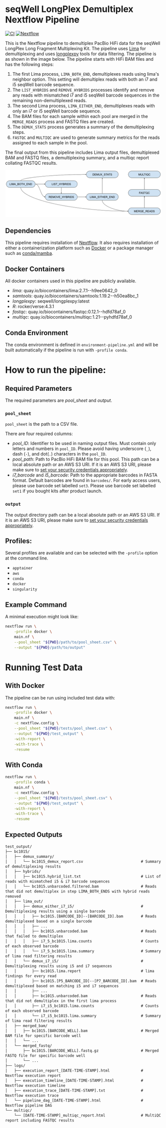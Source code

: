 # seqWell LongPlex Demultiplex Nextflow Pipeline

[![CI](https://github.com/seqwell/LongPlex/actions/workflows/nextflow-tests.yml/badge.svg?branch=main)](https://github.com/seqwell/LongPlex/actions/workflows/nextflow-tests.yml?query=branch%3Amain)
[![Nextflow](https://img.shields.io/badge/Nextflow%20DSL2-%E2%89%A523.11-blue.svg)](https://www.nextflow.io/)

This is the Nextflow pipeline to demultiplex PacBio HiFi data for the seqWell LongPlex Long Fragment Multiplexing Kit.
The pipeline uses [Lima](https://lima.how/) for demultiplexing and uses [longplexpy](https://github.com/seqwell/longplexpy) tools for data filtering.
The pipeline is as shown in the image below.
The pipeline starts with HiFi BAM files and has the following steps:

1. The first Lima process, `LIMA_BOTH_END`, demultiplexes reads using lima's neighbor option.
   This setting will demultiplex reads with both an i7 and i5 seqWell barcode sequence.
2. The `LIST_HYBRIDS` and `REMOVE_HYBRIDS` processes identify and remove any reads with mismatched i7 and i5 seqWell barcode sequences in the remaining non-demultiplexed reads.
3. The second Lima process, `LIMA_EITHER_END`, demultiplexes reads with only an i7 or i5 seqWell barcode sequence.
4. The BAM files for each sample within each pool are merged in the `MERGE_READS` process and FASTQ files are created.
5. The `DEMUX_STATS` process generates a summary of the demultiplexing steps.
6. `FASTQC` and `MULTIQC` are used to generate summary metrics for the reads assigned to each sample in the pool.

The final output from this pipeline includes Lima output files, demultiplexed BAM and FASTQ files, a demultiplexing summary, and a multiqc report collating FASTQC results.

![Fig1. LongPlex Workflow](./docs/LongPlex_Workflow.png)

## Dependencies

This pipeline requires installation of [Nextflow](https://www.nextflow.io/docs/latest/install.html).
It also requires installation of either a containerization platform such as [Docker](https://docs.docker.com/engine/install/) or a package manager such as [conda/mamba](https://mamba.readthedocs.io/en/latest/installation/mamba-installation.html).

## Docker Containers

All docker containers used in this pipeline are publicly available.

- *lima*: quay.io/biocontainers/lima:2.7.1--h9ee0642_0
- *samtools*: quay.io/biocontainers/samtools:1.19.2--h50ea8bc_1
- *longplexpy*: seqwell/longplexpy:latest
- *R*: rocker/verse:4.3.1
- *fastqc*: quay.io/biocontainers/fastqc:0.12.1--hdfd78af_0
- *multiqc*: quay.io/biocontainers/multiqc:1.21--pyhdfd78af_0

## Conda Environment

The conda environment is defined in `environment-pipeline.yml` and will be built automatically if the pipeline is run with `-profile conda`.

# How to run the pipeline:

## Required Parameters

The required parameters are *pool_sheet* and *output*.

### `pool_sheet`

`pool_sheet` is the path to a CSV file.

There are four required columns:

- *pool_ID*: Identifier to be used in naming output files.
  Must contain only letters and numbers in `pool_ID`.
  Please avoid having underscore (`_`), dash (`-`), and dot(`.`) characters in the `pool_ID`.
- *pool_path*: Path to PacBio HiFi BAM file for this pool.
  This path can be a local absolute path or an AWS S3 URI.
  If it is an AWS S3 URI, please make sure to [set your security credentials appropriately](https://www.nextflow.io/docs/latest/amazons3.html#security-credentials).
- *i7_barcode* and *i5_barcode*: Path to the appropriate barcodes in FASTA format.
  Default barcodes are found in `barcodes/`.
  For early access users, please use barcode set labelled `set3`.
  Please use barcode set labelled `set1` if you bought kits after product launch.

### `output`

The output directory path can be a local absolute path or an AWS S3 URI.
If it is an AWS S3 URI, please make sure to [set your security credentials appropriately](https://www.nextflow.io/docs/latest/amazons3.html#security-credentials).

## Profiles:

Several profiles are available and can be selected with the `-profile` option at the command line.

- `apptainer`
- `aws`
- `conda`
- `docker`
- `singularity`

## Example Command

A minimal execution might look like:

```bash
nextflow run \
    -profile docker \
    main.nf \
    --pool_sheet "${PWD}/path/to/pool_sheet.csv" \
    --output "${PWD}/path/to/output"
```

# Running Test Data

## With Docker

The pipeline can be run using included test data with:

```bash
nextflow run \
    -profile docker \
    main.nf \
    -c nextflow.config \
    --pool_sheet "${PWD}/tests/pool_sheet.csv" \
    --output "${PWD}/test_output" \
    -with-report \
    -with-trace \
    -resume
```

## With Conda

```bash
nextflow run \
    -profile conda \
    main.nf \
    -c nextflow.config \
    --pool_sheet "${PWD}/tests/pool_sheet.csv" \
    --output "${PWD}/test_output" \
    -with-report \
    -with-trace \
    -resume
```

## Expected Outputs

```console
test_output/
├── bc1015/
│   ├── demux_summary/
│   │   └── bc1015_demux_report.csv                          # Summary of demultiplexing results
│   ├── hybrids/
│   │   ├── bc1015.hybrid_list.txt                           # List of reads with mismatched i5 & i7 barcode sequences
│   │   └── bc1015.unbarcoded.filtered.bam                   # Reads that did not demultiplex in step LIMA_BOTH_ENDS with hybrid reads removed
│   ├── lima_out/
│   │   ├── demux_either_i7_i5/                              # Demultiplexing results using a single barcode
│   │   │   ├── bc1015.[BARCODE_ID]--[BARCODE_ID].bam        # Reads demultiplexed based on a single barcode
│   │   │   ├── ...
│   │   │   ├── bc1015.unbarcoded.bam                        # Reads that failed to demultiplex
│   │   │   ├── i7_5_bc1015.lima.counts                      # Counts of each observed barcode
│   │   │   └── i7_5_bc1015.lima.summary                     # Summary of lima read filtering results
│   │   └── demux_i7_i5/                                     # Demultiplexing results using i5 and i7 sequences
│   │       ├── bc1015.lima.report                           # lima findings for every read
│   │       ├── bc1015.[P5_BARCODE_ID]--[P7_BARCODE_ID].bam  # Reads demultiplexed based on matching i5 and i7 sequences
│   │       ├── ...
│   │       ├── bc1015.unbarcoded.bam                        # Reads that did not demultiplex in the first lima process
│   │       ├── i7_i5_bc1015.lima.counts                     # Counts of each observed barcode
│   │       └── i7_i5_bc1015.lima.summary                    # Summary of lima read filtering results
│   ├── merged_bam/
│   │   ├── bc1015.[BARCODE_WELL].bam                        # Merged BAM file for specific barcode well
│   │   └── ...
│   └── merged_fastq/
│       ├── bc1015.[BARCODE_WELL].fastq.gz                   # Merged FASTQ file for specific barcode well
│       └── ...
├── logs/
│   ├── execution_report_[DATE-TIME-STAMP].html              # Nextflow execution report
│   ├── execution_timeline_[DATE-TIME-STAMP].html            # Nextflow execution timeline
│   ├── execution_trace_[DATE-TIME-STAMP].txt                # Nextflow execution trace
│   └── pipeline_dag_[DATE-TIME-STAMP].html                  # Nextflow pipeline DAG
└── multiqc/
    └── [DATE-TIME-STAMP]_multiqc_report.html                # MultiQC report including FASTQC results
```
